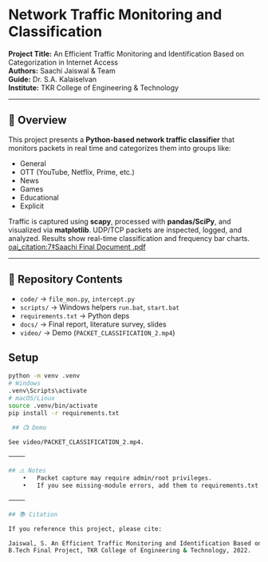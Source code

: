# Network Traffic Monitoring and Classification

**Project Title:** An Efficient Traffic Monitoring and Identification Based on Categorization in Internet Access  
**Authors:** Saachi Jaiswal & Team  
**Guide:** Dr. S.A. Kalaiselvan  
**Institute:** TKR College of Engineering & Technology  

---

## 📖 Overview
This project presents a **Python-based network traffic classifier** that monitors packets in real time and categorizes them into groups like:
- General
- OTT (YouTube, Netflix, Prime, etc.)
- News
- Games
- Educational
- Explicit

Traffic is captured using **scapy**, processed with **pandas/SciPy**, and visualized via **matplotlib**. UDP/TCP packets are inspected, logged, and analyzed. Results show real-time classification and frequency bar charts.  [oai_citation:7‡Saachi Final Document .pdf](file-service://file-A7EVcTgvwR6L9fbR4MxLFv)

---

## 📂 Repository Contents
- `code/` → `file_mon.py`, `intercept.py`
- `scripts/` → Windows helpers `run.bat`, `start.bat`
- `requirements.txt` → Python deps
- `docs/` → Final report, literature survey, slides
- `video/` → Demo (`PACKET_CLASSIFICATION_2.mp4`)

## Setup
```bash
python -m venv .venv
# Windows
.venv\Scripts\activate
# macOS/Linux
source .venv/bin/activate
pip install -r requirements.txt

 ## 📺 Demo

See video/PACKET_CLASSIFICATION_2.mp4.

⸻

## ⚠️ Notes
	•	Packet capture may require admin/root privileges.
	•	If you see missing-module errors, add them to requirements.txt and re-install.

⸻

## 📚 Citation

If you reference this project, please cite:

Jaiswal, S. An Efficient Traffic Monitoring and Identification Based on Categorization in Internet Access.
B.Tech Final Project, TKR College of Engineering & Technology, 2022.
